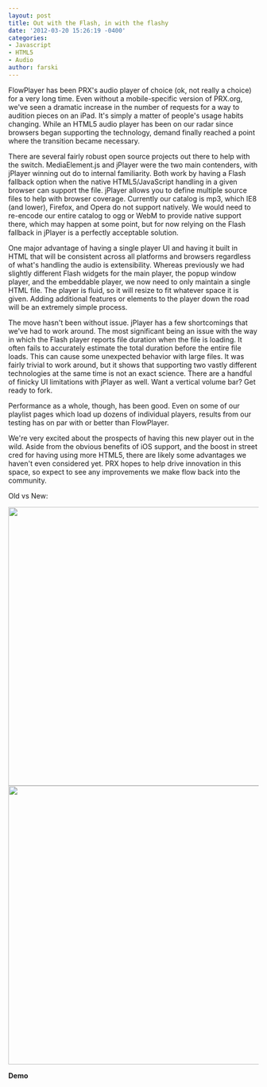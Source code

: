 ```yaml
---
layout: post
title: Out with the Flash, in with the flashy
date: '2012-03-20 15:26:19 -0400'
categories:
- Javascript
- HTML5
- Audio
author: farski
---
```

<p>FlowPlayer has been PRX's audio player of choice (ok, not really a choice) for a very long time. Even without a mobile-specific version of PRX.org, we've seen a dramatic increase in the number of requests for a way to audition pieces on an iPad. It's simply a matter of people's usage habits changing. While an HTML5 audio player has been on our radar since browsers began supporting the technology, demand finally reached a point where the transition became necessary.</p>
<p>There are several fairly robust open source projects out there to help with the switch. MediaElement.js and jPlayer were the two main contenders, with jPlayer winning out do to internal familiarity. Both work by having a Flash fallback option when the native HTML5/JavaScript handling in a given browser can support the file. jPlayer allows you to define multiple source files to help with browser coverage. Currently our catalog is mp3, which IE8 (and lower), Firefox, and Opera do not support natively. We would need to re-encode our entire catalog to ogg or WebM to provide native support there, which may happen at some point, but for now relying on the Flash fallback in jPlayer is a perfectly acceptable solution.</p>
<p>One major advantage of having a single player UI and having it built in HTML that will be consistent across all platforms and browsers regardless of what's handling the audio is extensibility. Whereas previously we had slightly different Flash widgets for the main player, the popup window player, and the embeddable player, we now need to only maintain a single HTML file. The player is fluid, so it will resize to fit whatever space it is given. Adding additional features or elements to the player down the road will be an extremely simple process.</p>
<p>The move hasn't been without issue. jPlayer has a few shortcomings that we've had to work around. The most significant being an issue with the way in which the Flash player reports file duration when the file is loading. It often fails to accurately estimate the total duration before the entire file loads. This can cause some unexpected behavior with large files. It was fairly trivial to work around, but it shows that supporting two vastly different technologies at the same time is not an exact science. There are a handful of finicky UI limitations with jPlayer as well. Want a vertical volume bar? Get ready to fork.</p>
<p>Performance as a whole, though, has been good. Even on some of our playlist pages which load up dozens of individual players, results from our testing has on par with or better than FlowPlayer.</p>
<p>We're very excited about the prospects of having this new player out in the wild. Aside from the obvious benefits of iOS support, and the boost in street cred for having using more HTML5, there are likely some advantages we haven't even considered yet. PRX hopes to help drive innovation in this space, so expect to see any improvements we make flow back into the community.</p>
<p>Old vs New:</p>
<p><img src="http://labs.prx.org/wp-content/uploads/2012/03/Screen-Shot-2012-03-02-at-4.29.28-PM.png" alt="" width="560" /><br />
<img src="http://labs.prx.org/wp-content/uploads/2012/03/Screen-Shot-2012-03-02-at-4.29.42-PM.png" alt="" width="560" /></p>
<p><strong>Demo</strong></p>
<p><script id='prx-p74200-embed' src='http://www.prx.org/p/74200/embed.js?size=full'></script></p>
